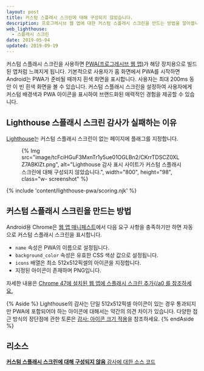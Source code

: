 ```yaml
---
layout: post
title: 커스텀 스플래시 스크린에 대해 구성되지 않았습니다.
description: 프로그레시브 웹 앱에 대한 커스텀 스플래시 스크린을 만드는 방법을 알아봅니다.
web_lighthouse:
  - 스플래시 스크린
date: 2019-05-04
updated: 2019-09-19
---
```


커스텀 스플래시 스크린을 사용하면 [PWA(프로그레시브 웹 앱)](/discover-installable)가 해당 장치용으로 빌드된 앱처럼 느껴지게 됩니다. 기본적으로 사용자가 홈 화면에서 PWA를 시작하면 Android는 PWA가 준비될 때까지 흰색 화면을 표시합니다. 사용자는 최대 200ms 동안 이 빈 흰색 화면을 볼 수 있습니다. 커스텀 스플래시 스크린을 설정하여 사용자에게 커스텀 배경색과 PWA 아이콘을 표시하여 브랜드화된 매력적인 경험을 제공할 수 있습니다.

## Lighthouse 스플래시 스크린 감사가 실패하는 이유

[Lighthouse](https://developers.google.com/web/tools/lighthouse/)는 커스텀 스플래시 스크린이 없는 페이지에 플래그를 지정합니다.

<figure class="w-figure">{% Img src="image/tcFciHGuF3MxnTr1y5ue01OGLBn2/CKrrTDSCZ0XLZ7ABKlZt.png", alt="Lighthouse 감사 표시 사이트가 커스텀 스플래시 스크린에 대해 구성되지 않았습니다.", width="800", height="98", class="w- screenshot" %}</figure>

{% include 'content/lighthouse-pwa/scoring.njk' %}

## 커스텀 스플래시 스크린을 만드는 방법

Android용 Chrome은 [웹 앱 매니페스트](/add-manifest)에서 다음 요구 사항을 충족하기만 하면 자동으로 커스텀 스플래시 스크린을 표시합니다.

- `name` 속성은 PWA의 이름으로 설정됩니다.
- `background_color` 속성은 유효한 CSS 색상 값으로 설정됩니다.
- `icons` 배열은 최소 512x512픽셀의 아이콘을 지정합니다.
- 지정된 아이콘이 존재하며 PNG입니다.

자세한 내용은 [Chrome 47에 설치된 웹 앱에 스플래시 스크린 추가{/a0 를 참조하세요.](https://developers.google.com/web/updates/2015/10/splashscreen)

{% Aside %} Lighthouse의 감사는 단일 512x512픽셀 아이콘이 있는 경우 통과되지만 PWA에 포함되어야 하는 아이콘에 대해서는 약간의 의견 차이가 있습니다. 다양한 접근 방식의 장단점에 관한 토론은 [감사: 아이콘 크기 적용](https://github.com/GoogleChrome/lighthouse/issues/291)을 참조하세요. {% endAside %}

## 리소스

[**커스텀 스플래시 스크린에 대해 구성되지 않음** 감사에 대한 소스 코드](https://github.com/GoogleChrome/lighthouse/blob/master/lighthouse-core/audits/splash-screen.js)
